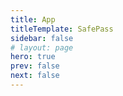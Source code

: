 ```yaml
---
title: App
titleTemplate: SafePass
sidebar: false
# layout: page
hero: true
prev: false
next: false
---
```


<VPDocHero
    class="VPDocHero VPDocHero--small-image"
    name="SafePass"
    text="Gerencie suas senhas"
    tagline="Crie, salve e gerencie suas senhas para que você possa fazer login em sites e apps com facilidade."
    image="/image/fluentui-emoji/locked_with_key.png"
/>
